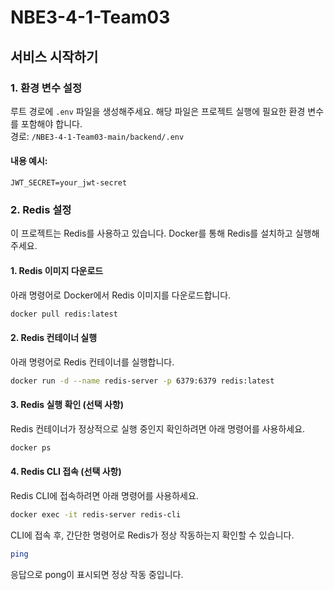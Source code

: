 # NBE3-4-1-Team03

## 서비스 시작하기

### 1. 환경 변수 설정
루트 경로에 `.env` 파일을 생성해주세요. 해당 파일은 프로젝트 실행에 필요한 환경 변수를 포함해야 합니다.  
경로: `/NBE3-4-1-Team03-main/backend/.env`

#### 내용 예시:
```env
JWT_SECRET=your_jwt-secret
```

### 2. Redis 설정
이 프로젝트는 Redis를 사용하고 있습니다. Docker를 통해 Redis를 설치하고 실행해주세요.

#### 1. Redis 이미지 다운로드
아래 명령어로 Docker에서 Redis 이미지를 다운로드합니다.
```bash
docker pull redis:latest
```
#### 2. Redis 컨테이너 실행
아래 명령어로 Redis 컨테이너를 실행합니다.
```bash
docker run -d --name redis-server -p 6379:6379 redis:latest
```
#### 3. Redis 실행 확인 (선택 사항)
Redis 컨테이너가 정상적으로 실행 중인지 확인하려면 아래 명령어를 사용하세요.
```bash
docker ps
```
#### 4. Redis CLI 접속 (선택 사항)
Redis CLI에 접속하려면 아래 명령어를 사용하세요.
```bash
docker exec -it redis-server redis-cli
```
CLI에 접속 후, 간단한 명령어로 Redis가 정상 작동하는지 확인할 수 있습니다.
```bash
ping
```
응답으로 pong이 표시되면 정상 작동 중입니다.